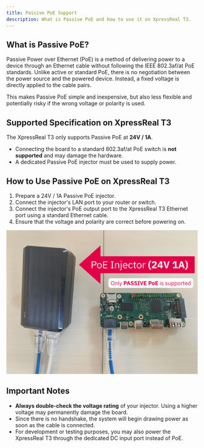 ```yaml
---
title: Passive PoE Support
description: What is Passive PoE and how to use it on XpressReal T3.
---
```


## What is Passive PoE?

Passive Power over Ethernet (PoE) is a method of delivering power to a device through an Ethernet cable without following the IEEE 802.3af/at PoE standards. Unlike active or standard PoE, there is no negotiation between the power source and the powered device. Instead, a fixed voltage is directly applied to the cable pairs.

This makes Passive PoE simple and inexpensive, but also less flexible and potentially risky if the wrong voltage or polarity is used.

## Supported Specification on XpressReal T3

The XpressReal T3 only supports Passive PoE at **24V / 1A**.

- Connecting the board to a standard 802.3af/at PoE switch is **not supported** and may damage the hardware.
- A dedicated Passive PoE injector must be used to supply power.

## How to Use Passive PoE on XpressReal T3

1. Prepare a 24V / 1A Passive PoE injector.
2. Connect the injector's LAN port to your router or switch.
3. Connect the injector's PoE output port to the XpressReal T3 Ethernet port using a standard Ethernet cable.
4. Ensure that the voltage and polarity are correct before powering on.

![Passive PoE](../../../assets/xpressreal-poe.webp)

## Important Notes

- **Always double-check the voltage rating** of your injector. Using a higher voltage may permanently damage the board.
- Since there is no handshake, the system will begin drawing power as soon as the cable is connected.
- For development or testing purposes, you may also power the XpressReal T3 through the dedicated DC input port instead of PoE.